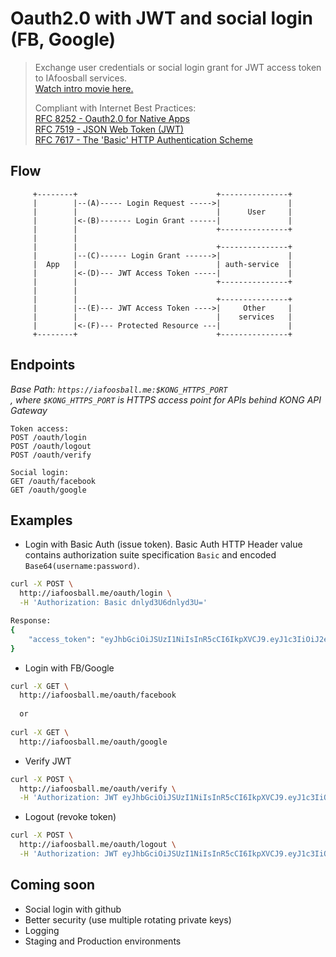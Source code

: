 # Oauth2.0 with JWT and social login (FB, Google)
> Exchange user credentials or social login grant for JWT access token to IAfoosball services.  
> [Watch intro movie here.](https://app.hyfy.io/v/abnaOzc4fVn/)
>  
> Compliant with Internet Best Practices:  
> [RFC 8252 - Oauth2.0 for Native Apps](https://tools.ietf.org/html/rfc8252)  
> [RFC 7519 -  JSON Web Token (JWT)](https://tools.ietf.org/html/rfc7519)  
> [RFC 7617 - The 'Basic' HTTP Authentication Scheme](https://tools.ietf.org/html/rfc7617)   
## Flow
``` text
     +--------+                               +---------------+
     |        |--(A)----- Login Request ----->|               |
     |        |                               |      User     |
     |        |<-(B)------- Login Grant ------|               |
     |        |                               +---------------+
     |        |
     |        |                               +---------------+
     |        |--(C)------ Login Grant ------>|               |
     |  App   |                               | auth-service  |
     |        |<-(D)--- JWT Access Token -----|               |
     |        |                               +---------------+
     |        |
     |        |                               +---------------+
     |        |--(E)--- JWT Access Token ---->|     Other     |
     |        |                               |    services   |
     |        |<-(F)--- Protected Resource ---|               |
     +--------+                               +---------------+
```
## Endpoints
*Base Path: `https://iafoosball.me:$KONG_HTTPS_PORT`*  
*, where `$KONG_HTTPS_PORT` is HTTPS access point for APIs behind KONG API Gateway*
```
Token access:
POST /oauth/login
POST /oauth/logout
POST /oauth/verify

Social login:
GET /oauth/facebook
GET /oauth/google
```
## Examples
* Login with Basic Auth (issue token). Basic Auth HTTP Header value contains authorization suite specification `Basic` and encoded `Base64(username:password)`. 
```bash
curl -X POST \
  http://iafoosball.me/oauth/login \
  -H 'Authorization: Basic dnlyd3U6dnlyd3U='

Response:
{
    "access_token": "eyJhbGciOiJSUzI1NiIsInR5cCI6IkpXVCJ9.eyJ1c3IiOiJ2eXJ3dSIsImV4cCI6MTU0MTk2OTA4OCwianRpIjoiUlpHTEg2QTVPVyJ9.FWUhvRnszVHG3wcTq97i8RhezyZgmf3w3NYk50iYfmrnBoPSD0QMJxDl60gButJvENYdvp9dmAGti1F8S7rVHTFhGriPrEtrncBtpz1TGbvw0wNW1nmf6umC7F9DfcB71bDlXhH-sIRkHA5P0P9zPnsQCF1C9rAOXvQxsCp0FTk"
}
```
* Login with FB/Google
```bash
curl -X GET \
  http://iafoosball.me/oauth/facebook
  
  or
  
curl -X GET \
  http://iafoosball.me/oauth/google
```
* Verify JWT
```bash
curl -X POST \
  http://iafoosball.me/oauth/verify \
  -H 'Authorization: JWT eyJhbGciOiJSUzI1NiIsInR5cCI6IkpXVCJ9.eyJ1c3IiOiJ2eXJ3dSIsImV4cCI6MTU0MTk2OTA4OCwianRpIjoiUlpHTEg2QTVPVyJ9.FWUhvRnszVHG3wcTq97i8RhezyZgmf3w3NYk50iYfmrnBoPSD0QMJxDl60gButJvENYdvp9dmAGti1F8S7rVHTFhGriPrEtrncBtpz1TGbvw0wNW1nmf6umC7F9DfcB71bDlXhH-sIRkHA5P0P9zPnsQCF1C9rAOXvQxsCp0FTk'
```
* Logout (revoke token)
```bash
curl -X POST \
  http://iafoosball.me/oauth/logout \
  -H 'Authorization: JWT eyJhbGciOiJSUzI1NiIsInR5cCI6IkpXVCJ9.eyJ1c3IiOiJ2eXJ3dSIsImV4cCI6MTU0MTk2OTA4OCwianRpIjoiUlpHTEg2QTVPVyJ9.FWUhvRnszVHG3wcTq97i8RhezyZgmf3w3NYk50iYfmrnBoPSD0QMJxDl60gButJvENYdvp9dmAGti1F8S7rVHTFhGriPrEtrncBtpz1TGbvw0wNW1nmf6umC7F9DfcB71bDlXhH-sIRkHA5P0P9zPnsQCF1C9rAOXvQxsCp0FTk'
```

## Coming soon
* Social login with github
* Better security (use multiple rotating private keys)
* Logging 
* Staging and Production environments

